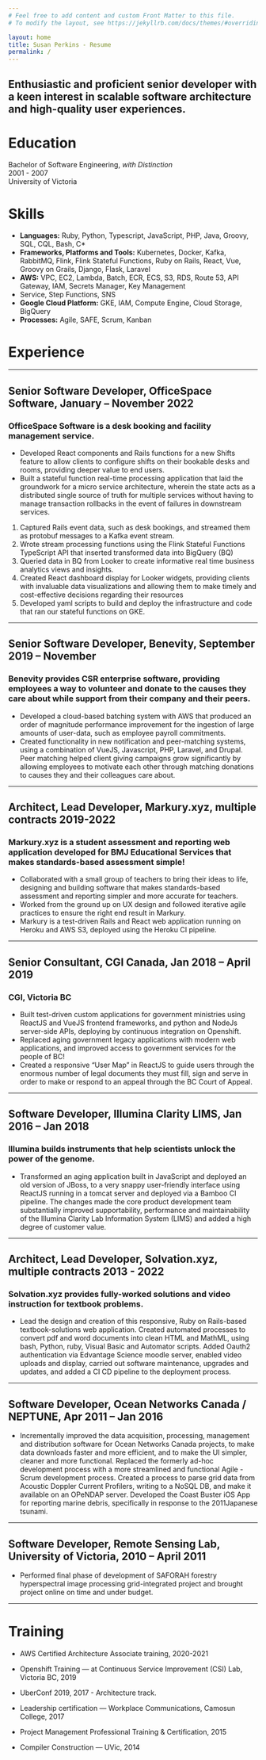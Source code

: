 ```yaml
---
# Feel free to add content and custom Front Matter to this file.
# To modify the layout, see https://jekyllrb.com/docs/themes/#overriding-theme-defaults

layout: home
title: Susan Perkins - Resume
permalink: /
---
```


## Enthusiastic and proficient senior developer with a keen interest in scalable software architecture and high-quality user experiences.
# Education
Bachelor of Software Engineering, <em>with Distinction</em><br/>
2001 - 2007 <br/>
University of Victoria
# Skills
* **Languages:** Ruby, Python, Typescript, JavaScript, PHP, Java, Groovy, SQL, CQL, Bash, C*
* **Frameworks, Platforms and Tools:** Kubernetes, Docker, Kafka,
  RabbitMQ, Flink, Flink Stateful Functions, Ruby on Rails, React, Vue, Groovy on Grails, Django, Flask, Laravel
* **AWS:** VPC, EC2, Lambda, Batch, ECR, ECS, S3, RDS, Route 53, API Gateway, IAM, Secrets Manager, Key Management
* Service, Step Functions, SNS
* **Google Cloud Platform:** GKE, IAM, Compute Engine, Cloud Storage, BigQuery
* **Processes:** Agile, SAFE, Scrum, Kanban

# Experience
----
## Senior Software Developer, OfficeSpace Software, January – November 2022
### OfficeSpace Software is a desk booking and facility management service.
* Developed React components and Rails functions for a new Shifts feature to allow clients to configure shifts on their bookable desks and rooms, providing deeper value to end users.
* Built a stateful function real-time processing application that laid the groundwork for a micro service architecture, wherein the state acts as a distributed single source of truth for multiple services without having to manage transaction rollbacks in the event of failures in downstream services.
1.	Captured Rails event data, such as desk bookings, and streamed them as protobuf messages to a Kafka event stream.
2.	Wrote stream processing functions using the Flink Stateful Functions TypeScript API that inserted transformed data into BigQuery (BQ)
3.	Queried data in BQ from Looker to create informative real time business analytics views and insights.
4.	Created React dashboard display for Looker widgets, providing clients with invaluable data visualizations and allowing them to make timely and cost-effective decisions regarding their resources
5.	Developed yaml scripts to build and deploy the infrastructure and code that ran our stateful functions on GKE.

----
## Senior Software Developer, Benevity, September 2019 – November
### Benevity provides CSR enterprise software, providing employees a way to volunteer and donate to the causes they care about while support from their company and their peers.
* Developed a cloud-based batching system with AWS that produced an order of magnitude performance improvement for the ingestion of large amounts of user-data, such as employee payroll commitments.
* Created functionality in new notification and peer-matching systems, using a combination of VueJS, Javascript, PHP, Laravel, and Drupal. Peer matching helped client giving campaigns grow significantly by allowing employees to motivate each other through matching donations to causes they and their colleagues care about.

----
## Architect, Lead Developer, Markury.xyz, multiple contracts 2019-2022
### Markury.xyz is a student assessment and reporting web application developed for BMJ Educational Services that makes standards-based assessment simple!
* Collaborated with a small group of teachers to bring their ideas to life, designing and building software that makes standards-based assessment and reporting simpler and more accurate for teachers.
* Worked from the ground up on UX design and followed iterative agile practices to ensure the right end result in Markury.
* Markury is a test-driven Rails and React web application running on Heroku and AWS S3, deployed using the Heroku CI pipeline.

----
## Senior Consultant, CGI Canada, Jan 2018 – April 2019
### CGI, Victoria BC
* Built test-driven custom applications for government ministries using ReactJS and VueJS frontend frameworks, and python and NodeJs server-side APIs, deploying by continuous integration on Openshift.
* Replaced aging government legacy applications with modern web applications, and improved access to government services for the people of BC!
* Created a responsive “User Map” in ReactJS to guide users through the enormous number of legal documents they must fill, sign and serve in order to make or respond to an appeal through the BC Court of Appeal.

----
## Software Developer, Illumina Clarity LIMS, Jan 2016 – Jan 2018
### Illumina builds instruments that help scientists unlock the power of the genome.
* Transformed an aging application built in JavaScript and deployed an old version of JBoss, to a very snappy user-friendly interface using ReactJS running in a tomcat server and deployed via a Bamboo CI pipeline.  The changes made the core product development team substantially improved supportability, performance and maintainability of the Illumina Clarity Lab Information System (LIMS) and added a high degree of customer value.

----
## Architect, Lead Developer, Solvation.xyz, multiple contracts 2013 - 2022
### Solvation.xyz provides fully-worked solutions and video instruction for textbook problems.
* Lead the design and creation of this responsive, Ruby on Rails-based textbook-solutions web application.  Created automated processes to convert pdf and word documents into clean HTML and MathML, using bash, Python, ruby, Visual Basic and Automator scripts.  Added Oauth2 authentication via Edvantage Science moodle server, enabled video uploads and display, carried out software maintenance, upgrades and updates, and added a CI CD pipeline to the deployment process.

----
## Software Developer, Ocean Networks Canada / NEPTUNE, Apr 2011 – Jan 2016
* Incrementally improved the data acquisition, processing, management and distribution software for Ocean Networks Canada projects, to make data downloads faster and more efficient, and to make the UI simpler, cleaner and more functional.  Replaced the formerly ad-hoc development process with a more streamlined and functional Agile - Scrum development process. Created a process to parse grid data from Acoustic Doppler Current Profilers, writing to a NoSQL DB, and make it available on an OPeNDAP server.  Developed the Coast Buster iOS App for reporting marine debris, specifically in response to the 2011Japanese tsunami.

----
## Software Developer, Remote Sensing Lab, University of Victoria, 2010 – April 2011
* Performed final phase of development of SAFORAH forestry hyperspectral image processing grid-integrated project and brought project online on time and under budget.

----
# Training
* AWS Certified Architecture Associate training, 2020-2021
* Openshift Training — at Continuous Service Improvement (CSI) Lab, Victoria BC, 2019
* UberConf 2019, 2017 - Architecture track.

* Leadership certification — Workplace Communications, Camosun College, 2017
* Project Management Professional Training & Certification, 2015
* Compiler Construction — UVic, 2014

